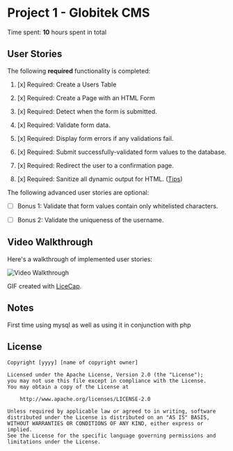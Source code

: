 # Project 1 - Globitek CMS

Time spent: **10** hours spent in total

## User Stories 

The following **required** functionality is completed:

1. [x]  Required: Create a Users Table

2. [x]  Required: Create a Page with an HTML Form
  
3. [x]  Required: Detect when the form is submitted.

4. [x]  Required: Validate form data.

5. [x]  Required: Display form errors if any validations fail.

6. [x]  Required: Submit successfully-validated form values to the database.

7. [x]  Required: Redirect the user to a confirmation page.

8. [x]  Required: Sanitize all dynamic output for HTML. ([Tips](#!hints))


The following advanced user stories are optional:

* [ ]  Bonus 1: Validate that form values contain only whitelisted characters.

* [ ]  Bonus 2: Validate the uniqueness of the username.


## Video Walkthrough

Here's a walkthrough of implemented user stories:

<img src='http://imgur.com/fCqycPH.gif' title='Video Walkthrough' width='' alt='Video Walkthrough' />

GIF created with [LiceCap](http://www.cockos.com/licecap/).

## Notes

First time using mysql as well as using it in conjunction with php

## License

    Copyright [yyyy] [name of copyright owner]

    Licensed under the Apache License, Version 2.0 (the "License");
    you may not use this file except in compliance with the License.
    You may obtain a copy of the License at

        http://www.apache.org/licenses/LICENSE-2.0

    Unless required by applicable law or agreed to in writing, software
    distributed under the License is distributed on an "AS IS" BASIS,
    WITHOUT WARRANTIES OR CONDITIONS OF ANY KIND, either express or implied.
    See the License for the specific language governing permissions and
    limitations under the License.
